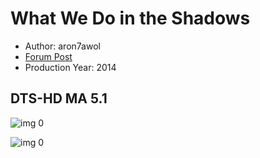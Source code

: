 # What We Do in the Shadows

* Author: aron7awol
* [Forum Post](https://www.avsforum.com/threads/bass-eq-for-filtered-movies.2995212/post-57963398)
* Production Year: 2014

## DTS-HD MA 5.1

![img 0](https://i.imgur.com/QtkbT8o.jpg)

![img 0](https://i.imgur.com/hdqLfSL.jpg)

